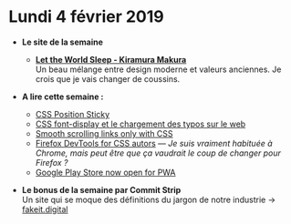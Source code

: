 Lundi 4 février 2019
===========================

- **Le site de la semaine**
   + **[Let the World Sleep - Kiramura Makura](https://www.kitamura1923.com/)**  
    Un beau mélange entre design moderne et valeurs anciennes. Je crois que je vais changer de coussins.

- **A lire cette semaine :**
    + [CSS Position Sticky](https://medium.com/@elad/css-position-sticky-how-it-really-works-54cd01dc2d46)  
    + [CSS font-display et le chargement des typos sur le web](https://www.alsacreations.com/article/lire/1779-CSS-font-display-et-le-chargement-des-polices-web.html)
    + [Smooth scrolling links only with CSS](https://gomakethings.com/smooth-scrolling-links-with-only-css/)
    + [Firefox DevTools for CSS autors](https://blog.logrocket.com/firefox-devtools-for-css-authors-1511f41d1e3) — _Je suis vraiment habituée à Chrome, mais peut être que ça vaudrait le coup de changer pour Firefox ?_
    + [Google Play Store now open for PWA](https://medium.com/@firt/google-play-store-now-open-for-progressive-web-apps-ec6f3c6ff3cc)
    
- **Le bonus de la semaine par Commit Strip**  
Un site qui se moque des définitions du jargon de notre industrie → [fakeit.digital](https://fakeit.digital/)
